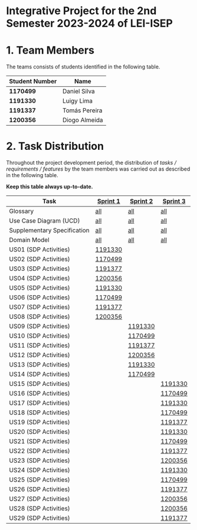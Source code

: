 # Integrative Project for the 2nd Semester 2023-2024 of LEI-ISEP

# 1. Team Members

The teams consists of students identified in the following table.

| Student Number | Name          |
|----------------|---------------|
| **1170499**    | Daniel Silva  |
| **1191330**    | Luigy Lima    |
| **1191337**    | Tomás Pereira |
| **1200356**    | Diogo Almeida |

# 2. Task Distribution ###

Throughout the project development period, the distribution of _tasks / requirements / features_ by the team members
was carried out as described in the following table.

**Keep this table always up-to-date.**

| Task                        | [Sprint 1](sprint1/Readme.md)                                                              | [Sprint 2](sprint2/Readme.md)                                                              | [Sprint 3](sprint3/Readme.md)                                                              |
|-----------------------------|--------------------------------------------------------------------------------------------|--------------------------------------------------------------------------------------------|--------------------------------------------------------------------------------------------|
| Glossary                    | [all](sprint1/global-artifacts/01.requirements-engineering/glossary.md)                    | [all](sprint2/global-artifacts/01.requirements-engineering/glossary.md)                    | [all](sprint3/global-artifacts/01.requirements-engineering/glossary.md)                    |
| Use Case Diagram (UCD)      | [all](sprint1/global-artifacts/01.requirements-engineering/use-case-diagram.md)            | [all](sprint2/global-artifacts/01.requirements-engineering/use-case-diagram.md)            | [all](sprint3/global-artifacts/01.requirements-engineering/use-case-diagram.md)            |
| Supplementary Specification | [all](sprint1/global-artifacts/01.requirements-engineering/supplementary-specification.md) | [all](sprint2/global-artifacts/01.requirements-engineering/supplementary-specification.md) | [all](sprint3/global-artifacts/01.requirements-engineering/supplementary-specification.md) |
| Domain Model                | [all](sprint1/global-artifacts/02.analysis/analysis.md)                                    | [all](sprint2/global-artifacts/02.analysis/analysis.md)                                    | [all](sprint3/global-artifacts/02.analysis/analysis.md)                                    |
| US01 (SDP Activities)       | [1191330](sprint1/us01/Readme.md)                                                          |                                                                                            |                                                                                            |
| US02 (SDP Activities)       | [1170499](sprint1/us02/Readme.md)                                                          |                                                                                            |                                                                                            |
| US03 (SDP Activities)       | [1191377](sprint1/us03/Readme.md)                                                          |                                                                                            |                                                                                            |
| US04 (SDP Activities)       | [1200356](sprint1/us04/Readme.md)                                                          |                                                                                            |                                                                                            |
| US05 (SDP Activities)       | [1191330](sprint1/us05/Readme.md)                                                          |                                                                                            |                                                                                            |
| US06 (SDP Activities)       | [1170499](sprint1/us06/Readme.md)                                                          |                                                                                            |                                                                                            |
| US07 (SDP Activities)       | [1191377](sprint1/us07/Readme.md)                                                          |                                                                                            |                                                                                            |
| US08 (SDP Activities)       | [1200356](sprint1/us08/Readme.md)                                                          |                                                                                            |                                                                                            |
| US09 (SDP Activities)       |                                                                                            | [1191330](sprint2/us09/Readme.md)                                                          |                                                                                            |
| US10 (SDP Activities)       |                                                                                            | [1170499](sprint2/us10/Readme.md)                                                          |                                                                                            |
| US11 (SDP Activities)       |                                                                                            | [1191377](sprint2/us11/Readme.md)                                                          |                                                                                            |
| US12 (SDP Activities)       |                                                                                            | [1200356](sprint2/us12/Readme.md)                                                          |                                                                                            |
| US13 (SDP Activities)       |                                                                                            | [1191330](sprint2/us13/Readme.md)                                                          |                                                                                            |
| US14 (SDP Activities)       |                                                                                            | [1170499](sprint2/us14/Readme.md)                                                          |                                                                                            |
| US15 (SDP Activities)       |                                                                                            |                                                                                            | [1191330]()                                                                                |
| US16 (SDP Activities)       |                                                                                            |                                                                                            | [1170499]()                                                                                |
| US17 (SDP Activities)       |                                                                                            |                                                                                            | [1191330]()                                                                                |
| US18 (SDP Activities)       |                                                                                            |                                                                                            | [1170499]()                                                                                |
| US19 (SDP Activities)       |                                                                                            |                                                                                            | [1191377]()                                                                                |
| US20 (SDP Activities)       |                                                                                            |                                                                                            | [1191330](sprint3/us20/Readme.md)                                                          |
| US21 (SDP Activities)       |                                                                                            |                                                                                            | [1170499](sprint3/us21/Readme.md)                                                          |
| US22 (SDP Activities)       |                                                                                            |                                                                                            | [1191377](sprint3/us22/Readme.md)                                                          |
| US23 (SDP Activities)       |                                                                                            |                                                                                            | [1200356](sprint3/us23/Readme.md)                                                          |
| US24 (SDP Activities)       |                                                                                            |                                                                                            | [1191330](sprint3/us24/Readme.md)                                                          |
| US25 (SDP Activities)       |                                                                                            |                                                                                            | [1170499](sprint3/us25/Readme.md)                                                          |
| US26 (SDP Activities)       |                                                                                            |                                                                                            | [1191377](sprint3/us26/Readme.md)                                                          |
| US27 (SDP Activities)       |                                                                                            |                                                                                            | [1200356](sprint3/us27/Readme.md)                                                          |
| US28 (SDP Activities)       |                                                                                            |                                                                                            | [1200356](sprint3/us28/Readme.md)                                                          |
| US29 (SDP Activities)       |                                                                                            |                                                                                            | [1191377](sprint3/us29/Readme.md)                                                          |
